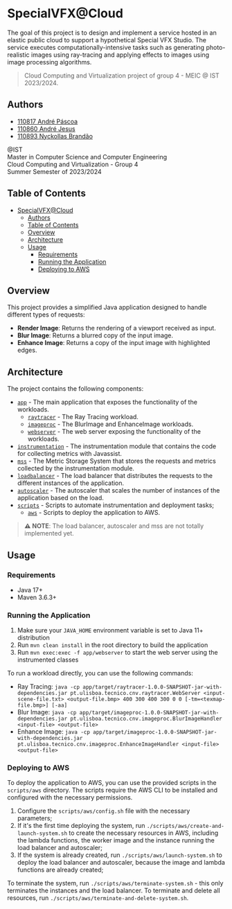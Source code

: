 # SpecialVFX@Cloud

The goal of this project is to design and implement a service hosted in an elastic public cloud to support a
hypothetical Special VFX Studio. The service executes computationally-intensive tasks such as generating photo-realistic
images using ray-tracing and applying effects to images using image processing algorithms.

> Cloud Computing and Virtualization project of group 4 - MEIC @ IST 2023/2024.

## Authors

- [110817 André Páscoa](https://github.com/devandrepascoa)
- [110860 André Jesus](https://github.com/andre-j3sus)
- [110893 Nyckollas Brandão](https://github.com/Nyckoka)

@IST<br>
Master in Computer Science and Computer Engineering<br>
Cloud Computing and Virtualization - Group 4<br>
Summer Semester of 2023/2024

## Table of Contents

- [SpecialVFX@Cloud](#specialvfxcloud)
    - [Authors](#authors)
    - [Table of Contents](#table-of-contents)
    - [Overview](#overview)
    - [Architecture](#architecture)
    - [Usage](#usage)
        - [Requirements](#requirements)
        - [Running the Application](#running-the-application)
        - [Deploying to AWS](#deploying-to-aws)

## Overview

This project provides a simplified Java application designed to handle different types of requests:

* **Render Image**: Returns the rendering of a viewport received as input.
* **Blur Image**: Returns a blurred copy of the input image.
* **Enhance Image**: Returns a copy of the input image with highlighted edges.

## Architecture

The project contains the following components:

* [`app`](app) - The main application that exposes the functionality of the workloads.
    * [`raytracer`](app/raytracer) - The Ray Tracing workload.
    * [`imageproc`](app/imageproc) - The BlurImage and EnhanceImage workloads.
    * [`webserver`](app/webserver) - The web server exposing the functionality of the workloads.
* [`instrumentation`](instrumentation) - The instrumentation module that contains the code for collecting metrics with
  Javassist.
* [`mss`](mss) - The Metric Storage System that stores the requests and metrics collected by the instrumentation module.
* [`loadbalancer`](loadbalancer) - The load balancer that distributes the requests to the different instances of the
  application.
* [`autoscaler`](autoscaler) - The autoscaler that scales the number of instances of the application based on the load.
* [`scripts`](scripts) - Scripts to automate instrumentation and deployment tasks;
    * [`aws`](scripts/aws) - Scripts to deploy the application to AWS.

> **⚠️ NOTE**: The load balancer, autoscaler and mss are not totally implemented yet.

## Usage

### Requirements

* Java 17+
* Maven 3.6.3+

### Running the Application

1. Make sure your `JAVA_HOME` environment variable is set to Java 11+ distribution
2. Run `mvn clean install` in the root directory to build the application
3. Run `mvn exec:exec -f app/webserver` to start the web server using the instrumented classes

To run a workload directly, you can use the following commands:

* Ray
  Tracing: `java -cp app/target/raytracer-1.0.0-SNAPSHOT-jar-with-dependencies.jar pt.ulisboa.tecnico.cnv.raytracer.WebServer <input-scene-file.txt> <output-file.bmp> 400 300 400 300 0 0 [-tm=<texmap-file.bmp>] [-aa]`
* Blur
  Image: `java -cp app/target/imageproc-1.0.0-SNAPSHOT-jar-with-dependencies.jar pt.ulisboa.tecnico.cnv.imageproc.BlurImageHandler <input-file> <output-file>`
* Enhance
  Image: `java -cp app/target/imageproc-1.0.0-SNAPSHOT-jar-with-dependencies.jar pt.ulisboa.tecnico.cnv.imageproc.EnhanceImageHandler <input-file> <output-file>`

### Deploying to AWS

To deploy the application to AWS, you can use the provided scripts in the `scripts/aws` directory. The scripts require
the AWS CLI to be installed and configured with the necessary permissions.

1. Configure the `scripts/aws/config.sh` file with the necessary parameters;
2. If it's the first time deploying the system, run `./scripts/aws/create-and-launch-system.sh` to create the necessary
   resources in AWS, including the lambda functions, the worker image and the instance running the load balancer and
   autoscaler;
3. If the system is already created, run `./scripts/aws/launch-system.sh` to deploy the load balancer and autoscaler,
   because the image and lambda functions are already created;

To terminate the system, run `./scripts/aws/terminate-system.sh` - this only terminates the instances and the load
balancer. To terminate and delete all resources, run `./scripts/aws/terminate-and-delete-system.sh`.

